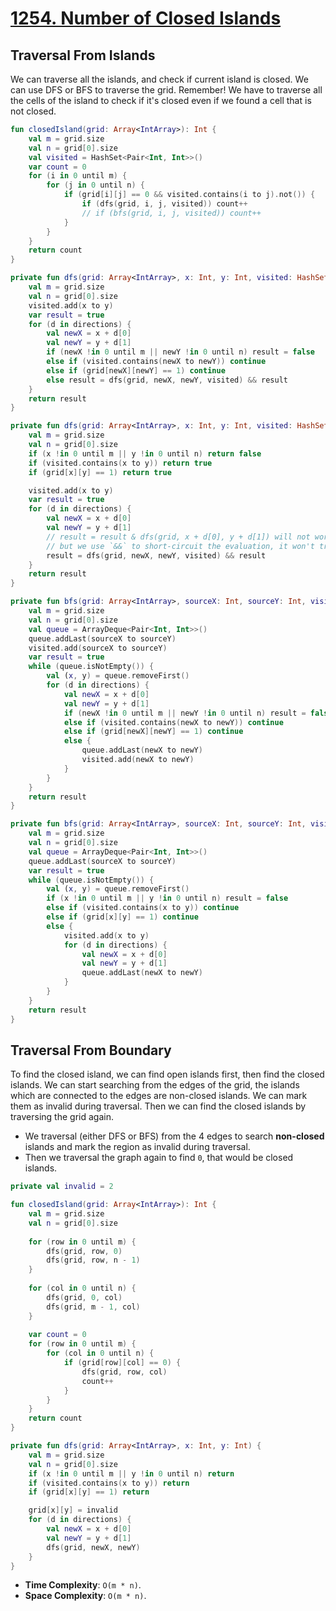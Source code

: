 # [1254. Number of Closed Islands](https://leetcode.com/problems/number-of-closed-islands/)

## Traversal From Islands
We can traverse all the islands, and check if current island is closed. We can use DFS or BFS to traverse the grid. Remember! We have to traverse all the cells of the island to check if it's closed even if we found a cell that is not closed.

```kotlin
fun closedIsland(grid: Array<IntArray>): Int {
    val m = grid.size
    val n = grid[0].size
    val visited = HashSet<Pair<Int, Int>>()
    var count = 0
    for (i in 0 until m) {
        for (j in 0 until n) {
            if (grid[i][j] == 0 && visited.contains(i to j).not()) {
                if (dfs(grid, i, j, visited)) count++
                // if (bfs(grid, i, j, visited)) count++
            }
        }
    }
    return count
}

private fun dfs(grid: Array<IntArray>, x: Int, y: Int, visited: HashSet<Pair<Int, Int>>): Boolean {
    val m = grid.size
    val n = grid[0].size
    visited.add(x to y)
    var result = true
    for (d in directions) {
        val newX = x + d[0]
        val newY = y + d[1]
        if (newX !in 0 until m || newY !in 0 until n) result = false    // Out of boundary, it affects the result.
        else if (visited.contains(newX to newY)) continue               // Skip, don't change the result
        else if (grid[newX][newY] == 1) continue                        // We initialize the result as true, we keep it true (won't change it) untili we reach the boundary.
        else result = dfs(grid, newX, newY, visited) && result
    }
    return result
}

private fun dfs(grid: Array<IntArray>, x: Int, y: Int, visited: HashSet<Pair<Int, Int>>): Boolean {
    val m = grid.size
    val n = grid[0].size
    if (x !in 0 until m || y !in 0 until n) return false
    if (visited.contains(x to y)) return true
    if (grid[x][y] == 1) return true

    visited.add(x to y)
    var result = true
    for (d in directions) {
        val newX = x + d[0]
        val newY = y + d[1]
        // result = result & dfs(grid, x + d[0], y + d[1]) will not work, we have to traverse all the cells and then return the result.
        // but we use `&&` to short-circuit the evaluation, it won't traverse all the cells of the same island.
        result = dfs(grid, newX, newY, visited) && result
    }
    return result
}

private fun bfs(grid: Array<IntArray>, sourceX: Int, sourceY: Int, visited: HashSet<Pair<Int, Int>>): Boolean {
    val m = grid.size
    val n = grid[0].size
    val queue = ArrayDeque<Pair<Int, Int>>()
    queue.addLast(sourceX to sourceY)
    visited.add(sourceX to sourceY)
    var result = true
    while (queue.isNotEmpty()) {
        val (x, y) = queue.removeFirst()
        for (d in directions) {
            val newX = x + d[0]
            val newY = y + d[1]
            if (newX !in 0 until m || newY !in 0 until n) result = false
            else if (visited.contains(newX to newY)) continue
            else if (grid[newX][newY] == 1) continue
            else {
                queue.addLast(newX to newY)
                visited.add(newX to newY)
            }
        }
    }
    return result
}

private fun bfs(grid: Array<IntArray>, sourceX: Int, sourceY: Int, visited: HashSet<Pair<Int, Int>>): Boolean {
    val m = grid.size
    val n = grid[0].size
    val queue = ArrayDeque<Pair<Int, Int>>()
    queue.addLast(sourceX to sourceY)
    var result = true
    while (queue.isNotEmpty()) {
        val (x, y) = queue.removeFirst()
        if (x !in 0 until m || y !in 0 until n) result = false
        else if (visited.contains(x to y)) continue
        else if (grid[x][y] == 1) continue
        else {
            visited.add(x to y)
            for (d in directions) {
                val newX = x + d[0]
                val newY = y + d[1]
                queue.addLast(newX to newY)
            }
        }
    }
    return result
}
```

## Traversal From Boundary
To find the closed island, we can find open islands first, then find the closed islands. We can start searching from the edges of the grid, the islands which are connected to the edges are non-closed islands. We can mark them as invalid during traversal. Then we can find the closed islands by traversing the grid again.

* We traversal (either DFS or BFS) from the 4 edges to search **non-closed** islands and mark the region as invalid during traversal.
* Then we traversal the graph again to find `0`, that would be closed islands.

```kotlin
private val invalid = 2

fun closedIsland(grid: Array<IntArray>): Int {
    val m = grid.size
    val n = grid[0].size
    
    for (row in 0 until m) {
        dfs(grid, row, 0)
        dfs(grid, row, n - 1)
    }
    
    for (col in 0 until n) {
        dfs(grid, 0, col)
        dfs(grid, m - 1, col)
    }
    
    var count = 0
    for (row in 0 until m) {
        for (col in 0 until n) {
            if (grid[row][col] == 0) {
                dfs(grid, row, col)
                count++
            }
        }
    }
    return count
}

private fun dfs(grid: Array<IntArray>, x: Int, y: Int) {
    val m = grid.size
    val n = grid[0].size
    if (x !in 0 until m || y !in 0 until n) return
    if (visited.contains(x to y)) return
    if (grid[x][y] == 1) return

    grid[x][y] = invalid
    for (d in directions) {
        val newX = x + d[0]
        val newY = y + d[1]
        dfs(grid, newX, newY)
    }
}
```

* **Time Complexity**: `O(m * n)`.
* **Space Complexity**: `O(m * n)`.